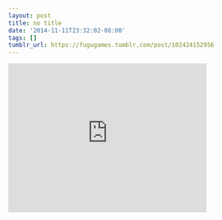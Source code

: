 ```yaml
---
layout: post
title: no title
date: '2014-11-11T23:32:02-08:00'
tags: []
tumblr_url: https://fugugames.tumblr.com/post/102424152956
---
```

<iframe width="400" height="300" id="youtube_iframe" src="https://www.youtube.com/embed/15r5ApaXMag?feature=oembed&amp;enablejsapi=1&amp;origin=https://safe.txmblr.com&amp;wmode=opaque" frameborder="0" allow="accelerometer; autoplay; encrypted-media; gyroscope; picture-in-picture" allowfullscreen></iframe>  
